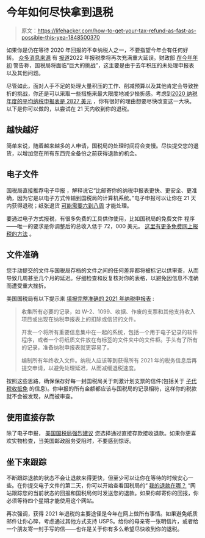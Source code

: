 # 今年如何尽快拿到退税

> 原文：<https://lifehacker.com/how-to-get-your-tax-refund-as-fast-as-possible-this-yea-1848500370>

如果你是仍在等待 2020 年回报的不幸纳税人之一，不要指望今年会有任何好转。 [众多消息来源](https://www.washingtonpost.com/business/2022/02/04/tax-season-2022-refund-return-backlog-advice/) 有 [报道](https://www.cbsnews.com/news/tax-refund-when-get-irs-returns-2022-02-04/)2022 年报税季将再次充满重大延误。财政部 [在今年年初](https://www.washingtonpost.com/us-policy/2022/01/10/treasury-irs-filing-season/) 警告称，国税局将面临“巨大的挑战”，这主要是由于去年积压的未处理申报表以及其他问题。



尽管如此，面对人手不足的处理大量积压的工作、削减预算以及其他肯定会导致挫折的挑战，你还是可以采取一些措施来最大限度地减少挫折感。考虑到[2020 纳税年度的平均纳税申报表是 2827 美元](https://www.bankrate.com/taxes/average-tax-return/) ，你有很好的理由想要尽快改变这一大块。以下是你可以做的，以尝试在 21 天内收到你的退税。

## **越快越好**

简单来说，随着越来越多的人申请，国税局的处理时间将会变慢。尽快提交您的退货，以增加您在所有东西完全备份之前获得退款的机会。

## **电子文件**

国税局直接推荐电子申报 ，解释说它“比邮寄你的纳税申报表更快、更安全、更准确，因为它是以电子方式传输到国税局的计算机系统。”电子申报可以让你在 21 天内获得退税；纸张退货 [可能需要六到八周](https://www.nerdwallet.com/article/taxes/fastest-tax-refund) 才能处理。

要通过电子方式报税，有很多免费的工具供你使用，比如国税局的免费文件 程序——唯一的要求是你调整后的总收入低于 72，000 美元。 [这里有更多免费网上报税的方法](https://lifehacker.com/how-to-file-your-taxes-for-free-1846305828) 。

## **文件准确**

您手动提交的文件与国税局存档的文件之间的任何差异都将被标记以供审查，从而导致几周甚至几个月的延迟。仔细检查和反复核对你的表格，以避免因信息不准确而遭受重大挫折。

美国国税局有以下提示来 [填报完整准确的 2021 年纳税申报表](https://www.irs.gov/about-irs/the-2022-tax-season-has-started-tips-to-help-you-file-an-accurate-return) :

> 收集所有必要的记录，如 W-2、1099、收据、作废的支票和其他支持收入项目或出现在纳税申报表上的扣除或信贷的文件。
> 
> 开发一个将所有重要信息集中在一起的系统，包括一个用于电子记录的软件程序，或者一个将纸质文件放在有标签的文件夹中的文件柜。手头有了所有的记录，准备纳税申报表就更容易了。
> 
> 编制所有年终收入文件。纳税人应该等到获得所有 2021 年的税务信息后再提交申请，以避免处理延迟，从而减缓退税速度。

按照这些思路，确保保存好每一封国税局关于刺激计划支票的信件(包括关于 [子代税收抵免](https://lifehacker.com/what-you-need-to-know-before-you-claim-your-child-tax-c-1848428433) 的信息)。你申报的所有金额都应该与国税局的记录相符，这样你的税款就不会被发现，从而被审查。

## **使用直接存款**

除了电子申报， [美国国税局强烈建议](https://www.cbsnews.com/news/tax-refund-when-get-irs-returns-2022-02-04/) 您选择通过直接存款接收退款。如果你更喜欢实物检查，当美国邮政服务受阻时，不要感到惊讶。

## **坐下来跟踪**

不断跟踪退款的状态不会让退款来得更快，但至少可以让你在等待的时候安心一些。在你提交电子文件的第二天，你可以开始查看国税局的“ [我的退款在哪？](https://www.irs.gov/refunds) “网站跟踪您的当前状态的回报和国税局何时发送您的退款。如果你邮寄你的回报，你必须等待四个星期才能使用这个网站。

再次强调，获得 2021 年退税的主要途径是今年在网上做所有事情。如果避免纸质邮件让你心碎，考虑通过其他方式支持 USPS。给你的母亲寄一张明信片，或者给一个朋友寄一封手写的信——也许是关于你有多么希望尽快收到你的退税。